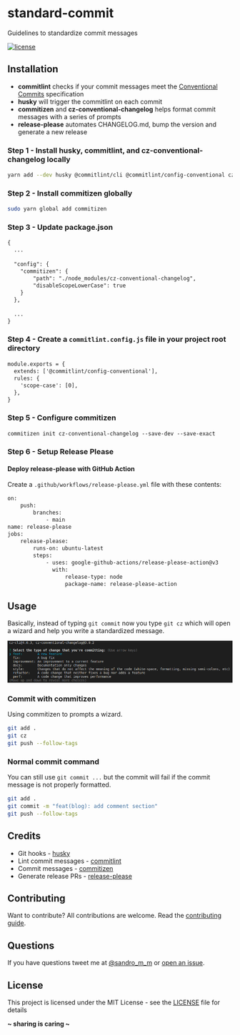 # standard-commit

Guidelines to standardize commit messages

[![license](https://img.shields.io/badge/License-MIT-blue.svg?style=flat)](LICENSE)

## Installation

- **commitlint** checks if your commit messages meet the [Conventional Commits](https://conventionalcommits.org/) specification
- **husky** will trigger the commitlint on each commit
- **commitizen** and **cz-conventional-changelog** helps format commit messages with a series of prompts
- **release-please** automates CHANGELOG.md, bump the version and generate a new release

### Step 1 - Install husky, commitlint, and cz-conventional-changelog locally

```sh
yarn add --dev husky @commitlint/cli @commitlint/config-conventional cz-conventional-changelog
```

### Step 2 - Install commitizen globally

```sh
sudo yarn global add commitizen
```

### Step 3 - Update package.json

```
{
  ...

  "config": {
    "commitizen": {
        "path": "./node_modules/cz-conventional-changelog",
        "disableScopeLowerCase": true
    }
  },

  ...
}
```

### Step 4 - Create a `commitlint.config.js` file in your project root directory

```
module.exports = {
  extends: ['@commitlint/config-conventional'],
  rules: {
    'scope-case': [0],
  },
}
```

### Step 5 - Configure commitizen

`commitizen init cz-conventional-changelog --save-dev --save-exact`

### Step 6 - Setup Release Please

#### Deploy release-please with GitHub Action

Create a `.github/workflows/release-please.yml` file with these contents:

```
on:
    push:
        branches:
            - main
name: release-please
jobs:
    release-please:
        runs-on: ubuntu-latest
        steps:
            - uses: google-github-actions/release-please-action@v3
              with:
                  release-type: node
                  package-name: release-please-action
```

## Usage

Basically, instead of typing `git commit` now you type `git cz` which will open a wizard and help you write a standardized message.

![Commitizen template](docs/img/commitizen_01.png)

### Commit with commitizen

Using commitizen to prompts a wizard.

```sh
git add .
git cz
git push --follow-tags
```

### Normal commit command

You can still use `git commit ...` but the commit will fail if the commit message is not properly formatted.

```sh
git add .
git commit -m "feat(blog): add comment section"
git push --follow-tags
```

## Credits

- Git hooks - [husky](https://github.com/typicode/husky)
- Lint commit messages - [commitlint](https://github.com/conventional-changelog/commitlint)
- Commit messages - [commitizen](https://github.com/commitizen/cz-cli)
- Generate release PRs - [release-please](https://github.com/googleapis/release-please)

## Contributing

Want to contribute? All contributions are welcome. Read the [contributing guide](CONTRIBUTING.md).

## Questions

If you have questions tweet me at [@sandro_m_m](https://twitter.com/sandro_m_m) or [open an issue](../../issues/new).

## License

This project is licensed under the MIT License - see the [LICENSE](LICENSE) file for details

**~ sharing is caring ~**
